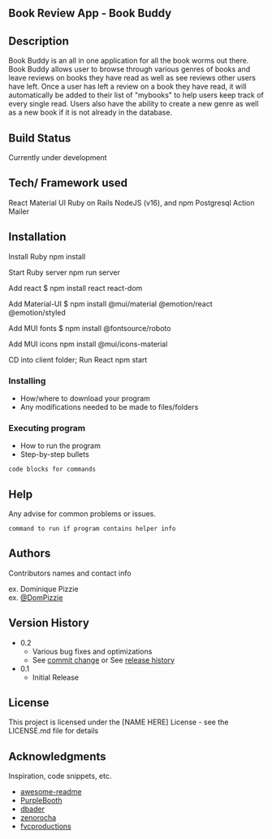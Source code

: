 ## Book Review App - Book Buddy



## Description
Book Buddy is an all in one application for all the book worms out there. Book Buddy allows user to browse through
various genres of books and leave reviews on books they have read as well as see reviews other users have left.
Once a user has left a review on a book they have read, it will automatically be added to their list of "mybooks" to help users
keep track of every single read. Users also have the ability to create a new genre as well as a new book if it is not already in the 
database.

## Build Status
Currently under development


## Tech/ Framework used
React
Material UI
Ruby on Rails
NodeJS (v16), and npm
Postgresql
Action Mailer

## Installation
Install Ruby npm install

Start Ruby server npm run server

Add react $ npm install react react-dom

Add Material-UI $ npm install @mui/material @emotion/react @emotion/styled

Add MUI fonts $ npm install @fontsource/roboto

Add MUI icons npm install @mui/icons-material

CD into client folder; Run React npm start

### Installing

* How/where to download your program
* Any modifications needed to be made to files/folders

### Executing program

* How to run the program
* Step-by-step bullets
```
code blocks for commands
```

## Help

Any advise for common problems or issues.
```
command to run if program contains helper info
```

## Authors

Contributors names and contact info

ex. Dominique Pizzie  
ex. [@DomPizzie](https://twitter.com/dompizzie)

## Version History

* 0.2
    * Various bug fixes and optimizations
    * See [commit change]() or See [release history]()
* 0.1
    * Initial Release

## License

This project is licensed under the [NAME HERE] License - see the LICENSE.md file for details

## Acknowledgments

Inspiration, code snippets, etc.
* [awesome-readme](https://github.com/matiassingers/awesome-readme)
* [PurpleBooth](https://gist.github.com/PurpleBooth/109311bb0361f32d87a2)
* [dbader](https://github.com/dbader/readme-template)
* [zenorocha](https://gist.github.com/zenorocha/4526327)
* [fvcproductions](https://gist.github.com/fvcproductions/1bfc2d4aecb01a834b46)
